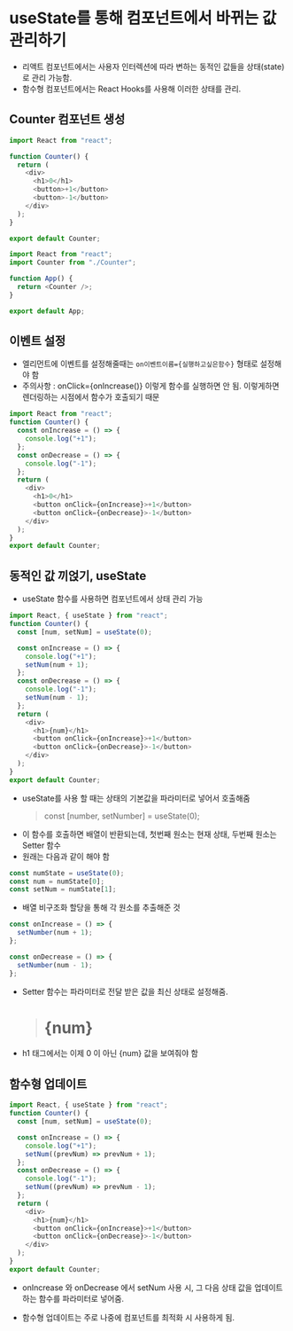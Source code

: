 # useState를 통해 컴포넌트에서 바뀌는 값 관리하기

- 리액트 컴포넌트에서는 사용자 인터렉션에 따라 변하는 동적인 값들을 상태(state)로 관리 가능함.
- 함수형 컴포넌트에서는 React Hooks를 사용해 이러한 상태를 관리.

## Counter 컴포넌트 생성

```js
import React from "react";

function Counter() {
  return (
    <div>
      <h1>0</h1>
      <button>+1</button>
      <button>-1</button>
    </div>
  );
}

export default Counter;
```

```js
import React from "react";
import Counter from "./Counter";

function App() {
  return <Counter />;
}

export default App;
```

## 이벤트 설정

- 엘리먼트에 이벤트를 설정해줄때는 `on이벤트이름={실행하고싶은함수}` 형태로 설정해야 함
- 주의사항 : onClick={onIncrease()} 이렇게 함수를 실행하면 안 됨. 이렇게하면 렌더링하는 시점에서 함수가 호출되기 때문

```js
import React from "react";
function Counter() {
  const onIncrease = () => {
    console.log("+1");
  };
  const onDecrease = () => {
    console.log("-1");
  };
  return (
    <div>
      <h1>0</h1>
      <button onClick={onIncrease}>+1</button>
      <button onClick={onDecrease}>-1</button>
    </div>
  );
}
export default Counter;
```

## 동적인 값 끼얹기, useState

- useState 함수를 사용하면 컴포넌트에서 상태 관리 가능

```js
import React, { useState } from "react";
function Counter() {
  const [num, setNum] = useState(0);

  const onIncrease = () => {
    console.log("+1");
    setNum(num + 1);
  };
  const onDecrease = () => {
    console.log("-1");
    setNum(num - 1);
  };
  return (
    <div>
      <h1>{num}</h1>
      <button onClick={onIncrease}>+1</button>
      <button onClick={onDecrease}>-1</button>
    </div>
  );
}
export default Counter;
```

- useState를 사용 할 때는 상태의 기본값을 파라미터로 넣어서 호출해줌
  > const [number, setNumber] = useState(0);
- 이 함수를 호출하면 배열이 반환되는데, 첫번째 원소는 현재 상태, 두번째 원소는 Setter 함수
- 원래는 다음과 같이 해야 함

```js
const numState = useState(0);
const num = numState[0];
const setNum = numState[1];
```

- 배열 비구조화 할당을 통해 각 원소를 추출해준 것

```js
const onIncrease = () => {
  setNumber(num + 1);
};

const onDecrease = () => {
  setNumber(num - 1);
};
```

- Setter 함수는 파라미터로 전달 받은 값을 최신 상태로 설정해줌.

  > <h1>{num}</h1>

- h1 태그에서는 이제 0 이 아닌 {num} 값을 보여줘야 함

## 함수형 업데이트

```js
import React, { useState } from "react";
function Counter() {
  const [num, setNum] = useState(0);

  const onIncrease = () => {
    console.log("+1");
    setNum((prevNum) => prevNum + 1);
  };
  const onDecrease = () => {
    console.log("-1");
    setNum((prevNum) => prevNum - 1);
  };
  return (
    <div>
      <h1>{num}</h1>
      <button onClick={onIncrease}>+1</button>
      <button onClick={onDecrease}>-1</button>
    </div>
  );
}
export default Counter;
```

- onIncrease 와 onDecrease 에서 setNum 사용 시, 그 다음 상태 값을 업데이트하는 함수를 파라미터로 넣어줌.

- 함수형 업데이트는 주로 나중에 컴포넌트를 최적화 시 사용하게 됨.
